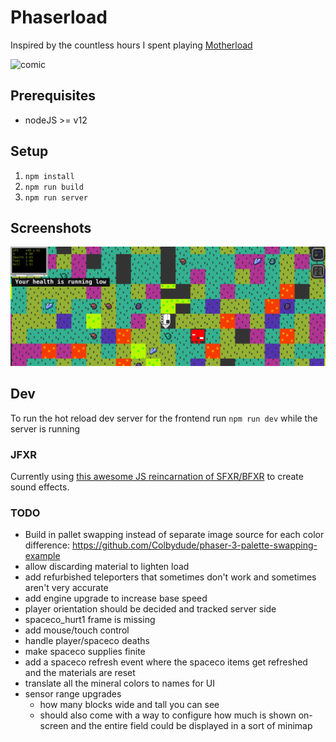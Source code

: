 # Phaserload

Inspired by the countless hours I spent playing [Motherload](http://www.xgenstudios.com/motherload-goldium/)

![comic](http://art.penny-arcade.com/photos/i-pxNH7Mz/0/XL/i-pxNH7Mz-X3.jpg)

## Prerequisites

* nodeJS >= v12

## Setup

1. `npm install`
1. `npm run build`
1. `npm run server`

## Screenshots

![game_play](./etc/screenshots/game_play.png)

## Dev

To run the hot reload dev server for the frontend run `npm run dev` while the server is running

### JFXR

Currently using [this awesome JS reincarnation of SFXR/BFXR](https://jfxr.frozenfractal.com/) to create sound effects.

### TODO

- Build in pallet swapping instead of separate image source for each color difference: https://github.com/Colbydude/phaser-3-palette-swapping-example
- allow discarding material to lighten load
- add refurbished teleporters that sometimes don't work and sometimes aren't very accurate
- add engine upgrade to increase base speed
- player orientation should be decided and tracked server side
- spaceco_hurt1 frame is missing
- add mouse/touch control
- handle player/spaceco deaths
- make spaceco supplies finite
- add a spaceco refresh event where the spaceco items get refreshed and the materials are reset
- translate all the mineral colors to names for UI
- sensor range upgrades
	- how many blocks wide and tall you can see
	- should also come with a way to configure how much is shown on-screen and the entire field could be displayed in a sort of minimap